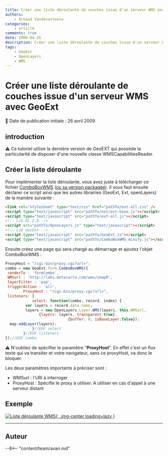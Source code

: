 ```yaml
---
title: Créer une liste déroulante de couches issue d'un serveur WMS avec GeoExt
authors:
    - Arnaud Vandecasteele
categories:
    - article
comments: true
date: 2009-04-26
description: Créer une liste déroulante de couches issue d'un serveur WMS avec GeoExt
tags:
    - GeoExt
    - OpenLayers
    - WMS
---
```


# Créer une liste déroulante de couches issue d'un serveur WMS avec GeoExt

:calendar: Date de publication initiale : 26 avril 2009

## introduction

:warning: Ce tutoriel utilise la dernière version de GeoEXT qui possède la particularité de disposer d'une nouvelle classe WMSCapabilitiesReader.

## Créer la liste déroulante

Pour implémenter la liste déroulante, vous avez juste à télécharger ce fichier [ComboBoxWMS](http://ks356007.kimsufi.com/arno/lib/js/geoext/geoext/lib/GeoExt/form/ComboBoxWMS.js) ([ou sa version packagée](http://ks356007.kimsufi.com/arno/lib/js/geoext/geoext/lib/GeoExt/form/ComboBoxWMS_minify.js)). Il vous faut ensuite déclarer ce script ainsi que les autres librairies (GeoExt, Ext, openLayers) de la manière suivante :

```html
<link rel="stylesheet" type="text/css" href="pathTo/ext-all.css" />
<script type="text/javascript" src="pathTo/ext/ext-base.js"></script>
<script type="text/javascript" src="pathTo/ext-all.js"></script>
<!-- Lib OL 2.8 -->
<script src="pathTo/OpenLayers.js" type="text/javascript"></script>
<!-- Lib GeoExt -->
<script type="text/javascript" src="pathTo/GeoExt.js"></script>
<script type="text/javascript" src="pathTo/ComboBoxWMS_minify.js"></script>
```

Ensuite créez une page qui sera chargé au démarrage et ajoutez l'objet ComboBoxWMS :

```javascript
ProxyHost = "/cgi-bin/proxy.cgi?url=";
combo = new GeoExt.form.ComboBoxWMS({
 renderTo : 'formCombo',
 WMSurl : 'http://labs.metacarta.com/wms/vmap0',
 layerFilter : 'pop',
 triggerAction : 'all',
        ProxyHost : "/cgi-bin/proxy.cgi?url=",
 listeners: {
            select: function(combo, record, index) {  
         var layers = record.data.name;
         layers = new OpenLayers.Layer.WMS(layers, this.WMSurl,
               {layers: layers, transparent:true},
                            {buffer: 0, isBaseLayer:false});
  map.addLayer(layers);
            }//EOF select
        }//EOF listeners
});//EOF combo
```

:warning: N'oubliez de spécifier le paramètre "**ProxyHost**". En effet c'est un flux texte qui va transiter et votre navigateur, sans ce proxyHost, va donc le bloquer.

Les deux paramètres importants à préciser sont :

* WMSurl : l'URl à interroger
* ProxyHost : Spécifie le proxy à utiliser. A utiliser en cas d'appel à une serveur distant

## Exemple

[![Liste déroulante WMS](https://cdn.geotribu.fr/img/articles-blog-rdp/articles/2009/comboBow_WMS.png "Liste déroulante WMS"){: .img-center loading=lazy }](http://geotribu.net/applications/tutoriaux/GeoExt/Combobox/geoExt_ComboBox.html)

----

## Auteur

--8<-- "content/team/avan.md"

